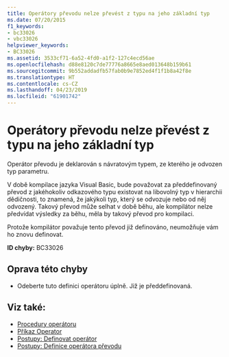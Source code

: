 ```yaml
---
title: Operátory převodu nelze převést z typu na jeho základní typ
ms.date: 07/20/2015
f1_keywords:
- bc33026
- vbc33026
helpviewer_keywords:
- BC33026
ms.assetid: 3533cf71-6a52-4fd0-a1f2-127c4ecd56ae
ms.openlocfilehash: d88e8120c7de77776a8665e8aed013648b159b61
ms.sourcegitcommit: 9b552addadfb57fab0b9e7852ed4f1f1b8a42f8e
ms.translationtype: HT
ms.contentlocale: cs-CZ
ms.lasthandoff: 04/23/2019
ms.locfileid: "61901742"
---
```

# <a name="conversion-operators-cannot-convert-from-a-type-to-its-base-type"></a>Operátory převodu nelze převést z typu na jeho základní typ
Operátor převodu je deklarován s návratovým typem, ze kterého je odvozen typ parametru.  
  
 V době kompilace jazyka Visual Basic, bude považovat za předdefinovaný převod z jakéhokoliv odkazového typu existovat na libovolný typ v hierarchii dědičnosti, to znamená, že jakýkoli typ, který se odvozuje nebo od něj odvozený. Takový převod může selhat v době běhu, ale kompilátor nelze předvídat výsledky za běhu, měla by takový převod pro kompilaci.  
  
 Protože kompilátor považuje tento převod již definováno, neumožňuje vám ho znovu definovat.  
  
 **ID chyby:** BC33026  
  
## <a name="to-correct-this-error"></a>Oprava této chyby  
  
- Odeberte tuto definici operátoru úplně. Již je předdefinovaná.  
  
## <a name="see-also"></a>Viz také:

- [Procedury operátoru](../../visual-basic/programming-guide/language-features/procedures/operator-procedures.md)
- [Příkaz Operator](../../visual-basic/language-reference/statements/operator-statement.md)
- [Postupy: Definovat operátor](../../visual-basic/programming-guide/language-features/procedures/how-to-define-an-operator.md)
- [Postupy: Definice operátora převodu](../../visual-basic/programming-guide/language-features/procedures/how-to-define-a-conversion-operator.md)
